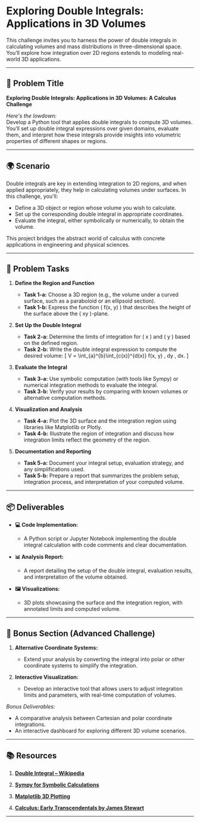 # Exploring Double Integrals: Applications in 3D Volumes

This challenge invites you to harness the power of double integrals in calculating volumes and mass distributions in three-dimensional space. You’ll explore how integration over 2D regions extends to modeling real-world 3D applications.

---

## 📝 Problem Title

**Exploring Double Integrals: Applications in 3D Volumes: A Calculus Challenge**

*Here's the lowdown:*  
Develop a Python tool that applies double integrals to compute 3D volumes. You’ll set up double integral expressions over given domains, evaluate them, and interpret how these integrals provide insights into volumetric properties of different shapes or regions.

---

## 🌍 Scenario

Double integrals are key in extending integration to 2D regions, and when applied appropriately, they help in calculating volumes under surfaces. In this challenge, you'll:
- Define a 3D object or region whose volume you wish to calculate.
- Set up the corresponding double integral in appropriate coordinates.
- Evaluate the integral, either symbolically or numerically, to obtain the volume.
  
This project bridges the abstract world of calculus with concrete applications in engineering and physical sciences.

---

## 🔧 Problem Tasks

1. **Define the Region and Function**  
   - **Task 1-a:** Choose a 3D region (e.g., the volume under a curved surface, such as a paraboloid or an ellipsoid section).  
   - **Task 1-b:** Express the function \( f(x, y) \) that describes the height of the surface above the \( xy \)-plane.

2. **Set Up the Double Integral**  
   - **Task 2-a:** Determine the limits of integration for \( x \) and \( y \) based on the defined region.  
   - **Task 2-b:** Write the double integral expression to compute the desired volume:
     \[
     V = \int_{a}^{b}\int_{c(x)}^{d(x)} f(x, y) \, dy \, dx.
     \]

3. **Evaluate the Integral**  
   - **Task 3-a:** Use symbolic computation (with tools like Sympy) or numerical integration methods to evaluate the integral.  
   - **Task 3-b:** Verify your results by comparing with known volumes or alternative computation methods.

4. **Visualization and Analysis**  
   - **Task 4-a:** Plot the 3D surface and the integration region using libraries like Matplotlib or Plotly.  
   - **Task 4-b:** Illustrate the region of integration and discuss how integration limits reflect the geometry of the region.

5. **Documentation and Reporting**  
   - **Task 5-a:** Document your integral setup, evaluation strategy, and any simplifications used.  
   - **Task 5-b:** Prepare a report that summarizes the problem setup, integration process, and interpretation of your computed volume.

---

## 📦 Deliverables

- **💻 Code Implementation:**  
  - A Python script or Jupyter Notebook implementing the double integral calculation with code comments and clear documentation.
  
- **📊 Analysis Report:**  
  - A report detailing the setup of the double integral, evaluation results, and interpretation of the volume obtained.
  
- **🖼️ Visualizations:**  
  - 3D plots showcasing the surface and the integration region, with annotated limits and computed volume.

---

## 🎁 Bonus Section (Advanced Challenge)

1. **Alternative Coordinate Systems:**  
   - Extend your analysis by converting the integral into polar or other coordinate systems to simplify the integration.
   
2. **Interactive Visualization:**  
   - Develop an interactive tool that allows users to adjust integration limits and parameters, with real-time computation of volumes.

*Bonus Deliverables:*  
- A comparative analysis between Cartesian and polar coordinate integrations.
- An interactive dashboard for exploring different 3D volume scenarios.

---

## 📚 Resources

1. **[Double Integral – Wikipedia](https://en.wikipedia.org/wiki/Double_integral)**

2. **[Sympy for Symbolic Calculations](https://www.sympy.org/en/index.html)**

3. **[Matplotlib 3D Plotting](https://matplotlib.org/stable/gallery/index.html#mplot3d-examples-index)**

4. **[Calculus: Early Transcendentals by James Stewart](https://www.stewartcalculus.com/)**

---
